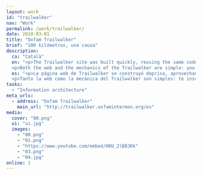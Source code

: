 ```yaml
---
layout: work
id: "trailwalker"
nav: "Work"
permalink: /work/trailwalker/
date: 2010-03-01
title: "Oxfam Trailwalker"
brief: "100 kilómetros, una causa"
description:
  ca: "Català"
  en: "<p>The Trailwalker site was built quickly, reusing the same code base we were already developing for the Oxfam Intermón website.</p>
  <p>Both the web and the mechanics of the Trailwalker are simple: you sign up, create a team with your friends and accept donations from people who want to support you. On competition day, your team walks 100 kilometers to help people who really need it.</p>"
  es: "<p>La página web de Trailwalker se construyó deprisa, aprovechando la misma base de código que ya estábamos desarrollando para el sitio de Oxfam Intermón.</p>
  <p>Tanto la web como la mecánica del Trailwalker son simples: te inscribes, creas un equipo con tus amigos y aceptas los donativos de las personas que te dan soporte. Cuando llega el día de la prueba, tu equipo camina 100 kilómetros para ayudar a personas que de verdad lo necesitan.</p>"
tasks:
  - "Information architecture"
meta_urls:
  - address: "Oxfam Trailwalker"
    main_url: "http://trailwalker.oxfamintermon.org/es"
media:
  cover: "00.png"
  ui: "ui.jpg"
  images:
    - "00.png"
    - "01.png"
    - "https://www.youtube.com/embed/H0U_2lB8JKk"
    - "03.png"
    - "04.jpg"
online: 1
---
```

